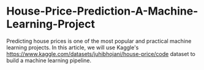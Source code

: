 # House-Price-Prediction-A-Machine-Learning-Project
Predicting house prices is one of the most popular and practical machine learning projects. In this article, we will use Kaggle's https://www.kaggle.com/datasets/juhibhojani/house-price/code dataset to build a machine learning pipeline.
